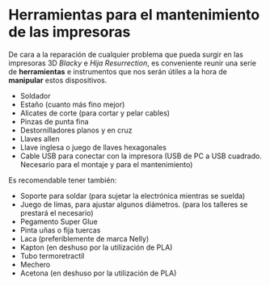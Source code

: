 # Herramientas para el mantenimiento de las impresoras

De cara a la reparación de cualquier problema que pueda surgir en las impresoras 3D *Blacky* e *Hija Resurrection*, es conveniente reunir una serie de **herramientas** e instrumentos que nos serán útiles a la hora de **manipular** estos dispositivos.

* Soldador
* Estaño (cuanto más fino mejor)
* Alicates de corte (para cortar y pelar cables)
* Pinzas de punta fina
* Destornilladores planos y en cruz
* Llaves allen
* Llave inglesa o juego de llaves hexagonales
* Cable USB para conectar con la impresora (USB de PC a USB cuadrado. Necesario para el montaje y para el mantenimiento)


Es recomendable tener también:

* Soporte para soldar (para sujetar la electrónica mientras se suelda)
* Juego de limas, para ajustar algunos diámetros. (para los talleres se prestará el necesario)
* Pegamento Super Glue
* Pinta uñas o fija tuercas
* Laca (preferiblemente de marca Nelly)
* Kapton (en deshuso por la utilización de PLA)
* Tubo termoretractil
* Mechero
* Acetona (en deshuso por la utilización de PLA)



